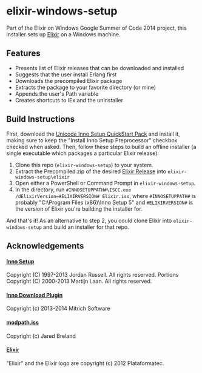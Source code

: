 # elixir-windows-setup

Part of the Elixir on Windows Google Summer of Code 2014 project, this installer sets up [Elixir](http://elixir-lang.org/) on a Windows machine.

## Features

* Presents list of Elixir releases that can be downloaded and installed
* Suggests that the user install Erlang first
* Downloads the precompiled Elixir package
* Extracts the package to your favorite directory (or mine)
* Appends the user's Path variable
* Creates shortcuts to IEx and the uninstaller

## Build Instructions

First, download the [Unicode Inno Setup QuickStart Pack](http://www.jrsoftware.org/isdl.php#qsp) and install it, making sure to keep the "Install Inno Setup Preprocessor" checkbox checked when asked.  Then, follow these steps to build an offline installer (a single executable which packages a particular Elixir release):

1. Clone this repo (`elixir-windows-setup`) to your system.
2. Extract the Precompiled.zip of the desired [Elixir Release](https://github.com/elixir-lang/elixir/releases/) into `elixir-windows-setup\elixir`
3. Open either a PowerShell or Command Prompt in `elixir-windows-setup`.
4. In the directory, run `#INNOSETUPPATH#\ISCC.exe /dElixirVersion=#ELIXIRVERSION# Elixir.iss`, where `#INNOSETUPPATH#` is probably "C:\Program Files (x86)\Inno Setup 5" and `#ELIXIRVERSION#` is the version of Elixir you're building the installer for.

And that's it!  As an alternative to step 2, you could clone Elixir into `elixir-windows-setup` and build an installer for that repo.

## Acknowledgements

#### [Inno Setup](http://www.jrsoftware.org/isinfo.php)
Copyright (C) 1997-2013 Jordan Russell. All rights reserved.
Portions Copyright (C) 2000-2013 Martijn Laan. All rights reserved.

#### [Inno Download Plugin](https://code.google.com/p/inno-download-plugin/)
Copyright (c) 2013-2014 Mitrich Software

#### [modpath.iss](http://legroom.net/software/modpath)
Copyright (c) Jared Breland

#### [Elixir](http://elixir-lang.org/)
"Elixir" and the Elixir logo are copyright (c) 2012 Plataformatec.
